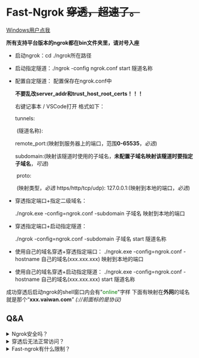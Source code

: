 # Fast-Ngrok  ~~穿透，超速了。~~

[Windows用户点我](https://github.com/coder-yunyi/fast-ngrok/blob/main/README.md)

**所有支持平台版本的ngrok都在bin文件夹里，请对号入座**

- 启动ngrok：cd ./ngrok所在路径

- 启动指定隧道：./ngrok -config ngrok.conf start 隧道名称

- 配置自定隧道：
  配置保存在ngrok.conf中
  
  **不要乱改server_addr和trust_host_root_certs！！！**

  右键记事本 / VSCode打开
  格式如下：
  
  tunnels:
  
  ​    (隧道名称):
  
  ​        remote_port:(映射到服务器上的端口，范围**0-65535**，*必选*)
  
  ​        subdomain:(映射该隧道时使用的子域名，**未配置子域名映射该隧道时要指定子域名**，*可选*)
  
  ​        proto:
  
  ​            (映射类型，*必选*  https/http/tcp/udp): 127.0.0.1:(映射到本地的端口，*必选*)
  
- 穿透指定端口+指定二级域名：

  ./ngrok.exe -config=ngrok.conf -subdomain 子域名 映射到本地的端口

- 穿透指定端口+启动指定隧道：

  ./ngrok -config=ngrok.conf -subdomain 子域名 start 隧道名称

- 使用自己的域名穿透+穿透指定端口：
  ./ngrok.exe -config=ngrok.conf -hostname 自己的域名(xxx.xxx.xxx) 映射到本地的端口

- 使用自己的域名穿透+启动指定隧道：
  ./ngrok.exe -config=ngrok.conf -hostname 自己的域名(xxx.xxx.xxx) start 隧道名称

成功穿透后启动ngrok的shell窗口内会有"<font color=#008000 >online</font>"字样
下面有映射在**外网**的域名 就是那个“**xxx.vaiwan.com**”
*(://前面标的是协议)*

## Q&A

<details>
    <summary>Ngrok安全吗？</summary>
    <br/>
    <p>如果您怀疑fast-ngrok项目内的ngrok.exe有后门，请自行检查src文件夹内的源码，没有进行任何代码混淆，如果仍然有疑虑请自行编译</p>
    <a href="https://github.com/inconshreveable/ngrok">点我查看ngrok1.7开放源代码本尊</a>
</details>
<details>
    <summary>穿透后无法正常访问？</summary>
    <br/>
    <p>1.可能是您的子域名被占用了，请更换子域名(使用自定义域名的请检查解析)</p>
    <p>2.检查您映射的协议和端口</p>
    <p>3.使用自定义域名的请先<strong>在工信部备案</strong>！！！(映射服务器使用阿里云国内线路服务器，所以要备案)</p>
</details>
<details>
    <summary>Fast-ngrok有什么限制？</summary>
    <br/>
    <p>正常使用的情况下，Fast-ngrok不对用户的流量/带宽/会话时间/子域名/映射端口数作任何限制</p>
    <strong>但以下情况例外:</strong>
    <p>1. 3小时内单ip任意隧道上/下行带宽总计超过2GB，将对此ip所有隧道上/下行带宽限制为2Mbps，持续48小时</p>
    <p>2. 15分钟内单ip所有隧道上/下行带宽总计超过2GB，封禁此ip，持续72小时，并强制关闭所有隧道</p>
    <p>3. 搭建任意非法站点，封禁此ip，持续2021年</p>
</details>

